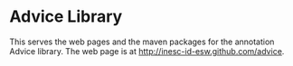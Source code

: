 # Advice Library

This serves the web pages and the maven packages for the annotation Advice
library.  The web page is at <http://inesc-id-esw.github.com/advice>.

